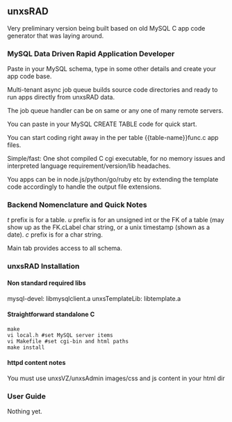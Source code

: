 ## unxsRAD 

Very preliminary version being built based on old MySQL C app code generator
that was laying around.

### MySQL Data Driven Rapid Application Developer

Paste in your MySQL schema, type in some other details and create your app code base.

Multi-tenant async job queue builds source code directories and ready to run apps
directly from unxsRAD data.

The job queue handler can be on same or any one of many remote servers.

You can paste in your MySQL CREATE TABLE code for quick start.

You can start coding right away in the per table {{table-name}}func.c
app files. 

Simple/fast: One shot compiled C cgi executable, for no memory issues
and interpreted language requirement/version/lib headaches.

You apps can be in node.js/python/go/ruby etc by extending the template
code accordingly to handle the output file extensions.

### Backend Nomenclature and Quick Notes

*t* prefix is for a table.
*u* prefix is for an unsigned int or the FK of a table (may show up as the FK.cLabel char string, or a unix timestamp (shown as a date).
*c* prefix is for a char string.

Main tab provides access to all schema.

### unxsRAD Installation

#### Non standard required libs

mysql-devel: libmysqlclient.a
unxsTemplateLib: libtemplate.a

#### Straightforward standalone C

```
make
vi local.h #set MySQL server items
vi Makefile #set cgi-bin and html paths
make install
```

#### httpd content notes

You must use unxsVZ/unxsAdmin images/css and js content
in your html dir

### User Guide

Nothing yet.

